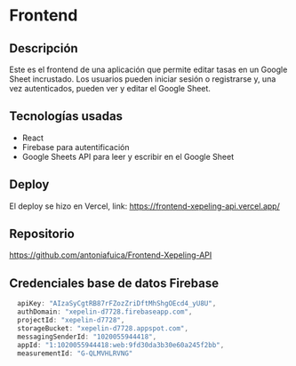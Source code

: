 # Frontend 

## Descripción
Este es el frontend de una aplicación que permite editar tasas en un Google Sheet incrustado. Los usuarios pueden iniciar sesión o registrarse y, una vez autenticados, pueden ver y editar el Google Sheet.

## Tecnologías usadas
- React
- Firebase para autentificación
- Google Sheets API para leer y escribir en el Google Sheet

## Deploy 
El deploy se hizo en Vercel, link: 
https://frontend-xepeling-api.vercel.app/

## Repositorio
https://github.com/antoniafuica/Frontend-Xepeling-API

## Credenciales base de datos Firebase
```javascript
  apiKey: "AIzaSyCgtRB87rFZozZriDftMhShgOEcd4_yU8U",
  authDomain: "xepelin-d7728.firebaseapp.com",
  projectId: "xepelin-d7728",
  storageBucket: "xepelin-d7728.appspot.com",
  messagingSenderId: "1020055944418",
  appId: "1:1020055944418:web:9fd30da3b30e60a245f2bb",
  measurementId: "G-QLMVHLRVNG"
```